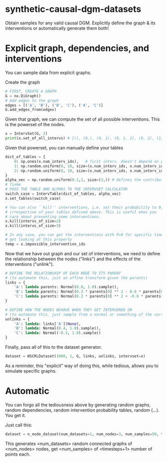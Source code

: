 # synthetic-causal-dgm-datasets
Obtain samples for any valid causal DGM. Explicitly define the graph &amp; its interventions or automatically generate them both!

# Explicit graph, dependencies, and interventions

You can sample data from explicit graphs.

Create the graph

```python
# FIRST, CREATE A GRAPH
G = nx.DiGraph()
# Add edges to the graph
edges = [('A', 'B'), ('B', 'C'), ('A', 'C')]
G.add_edges_from(edges)
```

Given that graph, we can compute the set of all possible interventions. This is the powerset of the nodes.
```python
x = IntervSet(G, 2)
print(x.set_of_all_intervs) # [(), (0,), (0, 1), (0, 1, 2), (0, 2), (1,), (1, 2), (2,)]
```

Given that powerset, you can manually define your tables
```python
dict_of_tables = {
    0: np.ones(x.num_interv_ids),   # first interv. doesn't depend on past
    1: np.random.uniform(0, 10, size=(x.num_interv_ids, x.num_interv_ids)),  # all subsequent interventions depend on past
    2: np.random.uniform(0, 10, size=(x.num_interv_ids, x.num_interv_ids))
}
alpha_vec = np.random.uniform(0.1,1, size=(3,)) # defines the contributing weight of each table in the dict_of_tables
# fixme
# PASS THE TABLE AND ALPHAS TO THE INTERVSET CALCULATOR
switch_case = IntervTable(dict_of_tables, alpha_vec)
x.set_tables(switch_case)

# You can also ``kill'' interventions, i.e. set their probability to 0, 
# irrespective of your tables defined above. This is useful when you
# care about preventing some interventions.
x.kill(intervs_of_size=2)
x.kill(intervs_of_size=3)

# In any case, you can get the interventions with P=0 for specific timesteps
# get looking at this property
temp = x.impossible_intervention_ids
```

Now that we have out graph and our set of interventions, we need to define the relationship between the nodes ("links")
and the effects of the interventions ("unlink").

```python
# DEFINE THE RELATIONSHIP OF EACH NODE TO ITS PARENT
# (to automate this, just an affine transform given the parents)
links = {
    'A': lambda parents: Normal(0.0, 1.0).sample(),
    'B': lambda parents: Normal(0.3 * parents[0] ** 2 - 0.6 * parents[0], 0.8 ** 2).sample(),
    'C': lambda parents: Normal(0.2 * parents[0] ** 2 + -0.8 * parents[1], 1.0).sample()
}

# DEFINE HOW THE NODES BEHAVE WHEN THEY GET INTERVENED ON
# (to automate this, just sample from a normal or something of the sort)
unlinks = {
    'A': lambda: links['A'](None),
    'B': lambda: Normal(0.4, 1.0).sample(),
    'C': lambda: Normal(-0.3, 1.0).sample()
}
```

Finally, pass all of this to the dataset generator.
```python
dataset = WSCRLDataset(1000, 1, G, links, unlinks, intervset=x)
```

As a reminder, this "explicit" way of doing this, while tedious, allows you to simulate specific graphs.

# Automatic 

You can forgo all the tediousness above by generating random graphs, random dependencies, random intervention probability tables, random (...).
You get it.

Just call this:
```python
dataset = n_node_dataset(num_datasets=1, num_nodes=3, num_samples=50, timesteps=2, markov=2)[0]
```

This generates <num_datasets> random connected graphs of <num_nodes> nodes, get <num_samples> of <timesteps+1> number of points each.